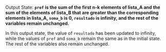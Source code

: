 Output State: **`pref` is the sum of the first n-k elements of lista_A and the sum of the elements of lista_B that are greater than the corresponding elements in lista_A, `soma_b` is 0, `resultado` is infinity, and the rest of the variables remain unchanged.**

In this output state, the value of `resultado` has been updated to infinity, while the values of `pref` and `soma_b` remain the same as in the initial state. The rest of the variables also remain unchanged.